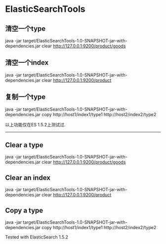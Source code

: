 ElasticSearchTools
===

## 清空一个type
java -jar target/ElasticSearchTools-1.0-SNAPSHOT-jar-with-dependencies.jar clear http://127.0.0.1:9200/product/goods

## 清空一个index
java -jar target/ElasticSearchTools-1.0-SNAPSHOT-jar-with-dependencies.jar clear http://127.0.0.1:9200/product

## 复制一个type
java -jar target/ElasticSearchTools-1.0-SNAPSHOT-jar-with-dependencies.jar copy http://host1/index1/type1 http://host2/index2/type2

以上功能仅在ES 1.5.2上测试过.

---

## Clear a type
java -jar target/ElasticSearchTools-1.0-SNAPSHOT-jar-with-dependencies.jar clear http://127.0.0.1:9200/product/goods

## Clear an index
java -jar target/ElasticSearchTools-1.0-SNAPSHOT-jar-with-dependencies.jar clear http://127.0.0.1:9200/product

## Copy a type
java -jar target/ElasticSearchTools-1.0-SNAPSHOT-jar-with-dependencies.jar copy http://host1/index1/type1 http://host2/index2/type2

Tested with ElasticSearch 1.5.2


